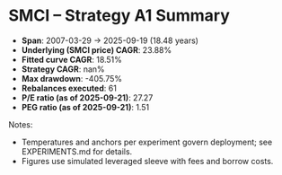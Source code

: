 # SMCI – Strategy A1 Summary

- **Span**: 2007-03-29 → 2025-09-19 (18.48 years)
- **Underlying (SMCI price) CAGR**: 23.88%
- **Fitted curve CAGR**: 18.51%
- **Strategy CAGR**: nan%
- **Max drawdown**: -405.75%
- **Rebalances executed**: 61
- **P/E ratio (as of 2025-09-21)**: 27.27
- **PEG ratio (as of 2025-09-21)**: 1.51

Notes:

- Temperatures and anchors per experiment govern deployment; see EXPERIMENTS.md for details.
- Figures use simulated leveraged sleeve with fees and borrow costs.


